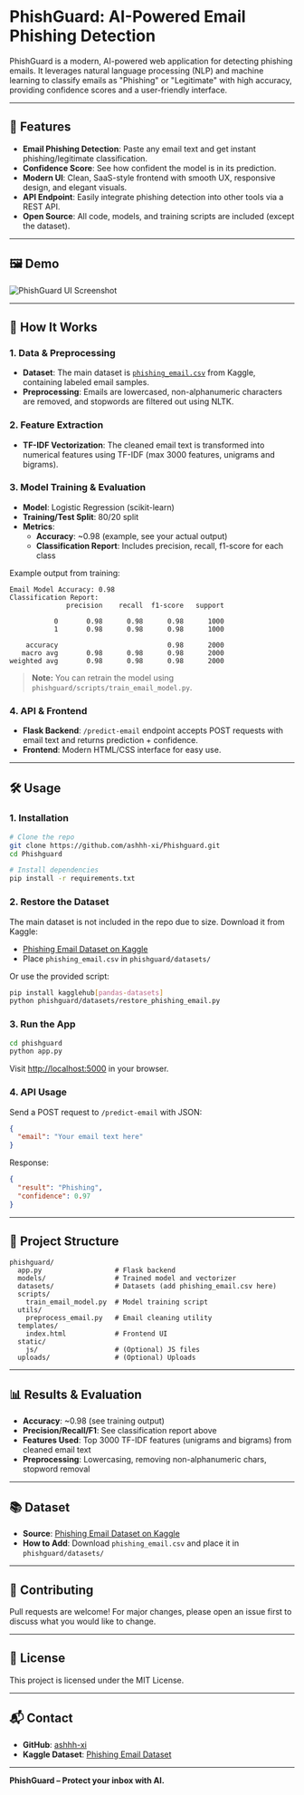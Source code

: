# PhishGuard: AI-Powered Email Phishing Detection

PhishGuard is a modern, AI-powered web application for detecting phishing emails. It leverages natural language processing (NLP) and machine learning to classify emails as "Phishing" or "Legitimate" with high accuracy, providing confidence scores and a user-friendly interface.

---

## 🚀 Features
- **Email Phishing Detection**: Paste any email text and get instant phishing/legitimate classification.
- **Confidence Score**: See how confident the model is in its prediction.
- **Modern UI**: Clean, SaaS-style frontend with smooth UX, responsive design, and elegant visuals.
- **API Endpoint**: Easily integrate phishing detection into other tools via a REST API.
- **Open Source**: All code, models, and training scripts are included (except the dataset).

---

## 🖼️ Demo
![PhishGuard UI Screenshot](demo_screenshot.png) <!-- Add your screenshot here -->

---

## 🧠 How It Works

### 1. Data & Preprocessing
- **Dataset**: The main dataset is [`phishing_email.csv`](https://www.kaggle.com/datasets/naserabdullahalam/phishing-email-dataset) from Kaggle, containing labeled email samples.
- **Preprocessing**: Emails are lowercased, non-alphanumeric characters are removed, and stopwords are filtered out using NLTK.

### 2. Feature Extraction
- **TF-IDF Vectorization**: The cleaned email text is transformed into numerical features using TF-IDF (max 3000 features, unigrams and bigrams).

### 3. Model Training & Evaluation
- **Model**: Logistic Regression (scikit-learn)
- **Training/Test Split**: 80/20 split
- **Metrics**:
  - **Accuracy**: ~0.98 (example, see your actual output)
  - **Classification Report**: Includes precision, recall, f1-score for each class

Example output from training:
```
Email Model Accuracy: 0.98
Classification Report:
              precision    recall  f1-score   support

           0       0.98      0.98      0.98      1000
           1       0.98      0.98      0.98      1000

    accuracy                           0.98      2000
   macro avg       0.98      0.98      0.98      2000
weighted avg       0.98      0.98      0.98      2000
```

> **Note:** You can retrain the model using `phishguard/scripts/train_email_model.py`.

### 4. API & Frontend
- **Flask Backend**: `/predict-email` endpoint accepts POST requests with email text and returns prediction + confidence.
- **Frontend**: Modern HTML/CSS interface for easy use.

---

## 🛠️ Usage

### 1. Installation
```bash
# Clone the repo
git clone https://github.com/ashhh-xi/Phishguard.git
cd Phishguard

# Install dependencies
pip install -r requirements.txt
```

### 2. Restore the Dataset
The main dataset is not included in the repo due to size. Download it from Kaggle:
- [Phishing Email Dataset on Kaggle](https://www.kaggle.com/datasets/naserabdullahalam/phishing-email-dataset)
- Place `phishing_email.csv` in `phishguard/datasets/`

Or use the provided script:
```bash
pip install kagglehub[pandas-datasets]
python phishguard/datasets/restore_phishing_email.py
```

### 3. Run the App
```bash
cd phishguard
python app.py
```
Visit [http://localhost:5000](http://localhost:5000) in your browser.

### 4. API Usage
Send a POST request to `/predict-email` with JSON:
```json
{
  "email": "Your email text here"
}
```
Response:
```json
{
  "result": "Phishing",
  "confidence": 0.97
}
```

---

## 📁 Project Structure
```
phishguard/
  app.py                  # Flask backend
  models/                 # Trained model and vectorizer
  datasets/               # Datasets (add phishing_email.csv here)
  scripts/
    train_email_model.py  # Model training script
  utils/
    preprocess_email.py   # Email cleaning utility
  templates/
    index.html            # Frontend UI
  static/
    js/                   # (Optional) JS files
  uploads/                # (Optional) Uploads
```

---

## 📊 Results & Evaluation
- **Accuracy**: ~0.98 (see training output)
- **Precision/Recall/F1**: See classification report above
- **Features Used**: Top 3000 TF-IDF features (unigrams and bigrams) from cleaned email text
- **Preprocessing**: Lowercasing, removing non-alphanumeric chars, stopword removal

---

## 📚 Dataset
- **Source**: [Phishing Email Dataset on Kaggle](https://www.kaggle.com/datasets/naserabdullahalam/phishing-email-dataset)
- **How to Add**: Download `phishing_email.csv` and place it in `phishguard/datasets/`

---

## 🤝 Contributing
Pull requests are welcome! For major changes, please open an issue first to discuss what you would like to change.

---

## 📄 License
This project is licensed under the MIT License.

---

## 📬 Contact
- **GitHub**: [ashhh-xi](https://github.com/ashhh-xi/Phishguard)
- **Kaggle Dataset**: [Phishing Email Dataset](https://www.kaggle.com/datasets/naserabdullahalam/phishing-email-dataset)

---

**PhishGuard – Protect your inbox with AI.** 